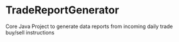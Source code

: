 # TradeReportGenerator
Core Java Project to generate data reports from incoming daily trade buy/sell instructions
